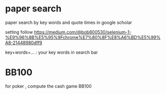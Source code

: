 # paper search

paper search by key words and quote times in google scholar

setting follow https://medium.com/@bob800530/selenium-1-%E9%96%8B%E5%95%9Fchrome%E7%80%8F%E8%A6%BD%E5%99%A8-21448980dff9

key+words+... : your key words in search bar


# BB100

for poker , compute the cash game BB100
